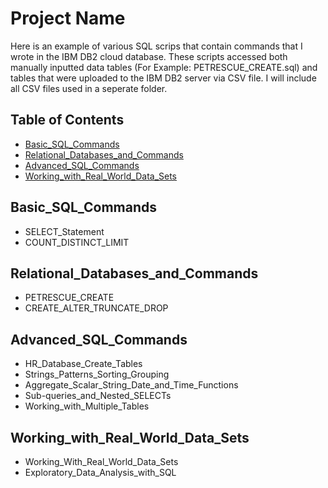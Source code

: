 # Project Name

Here is an example of various SQL scrips that contain commands that I wrote in the IBM DB2 cloud database. These scripts accessed both manually inputted data tables (For Example: PETRESCUE_CREATE.sql) and tables that were uploaded to the IBM DB2 server via CSV file. I will include all CSV files used in a seperate folder. 

## Table of Contents

- [Basic_SQL_Commands](#Basic_SQL_Commands)
- [Relational_Databases_and_Commands](#Relational_Databases_and_Commands)
- [Advanced_SQL_Commands](#Advanced_SQL_Commands)
- [Working_with_Real_World_Data_Sets](#Working_with_Real_World_Data_Sets)

## Basic_SQL_Commands

* SELECT_Statement
* COUNT_DISTINCT_LIMIT

## Relational_Databases_and_Commands

* PETRESCUE_CREATE
* CREATE_ALTER_TRUNCATE_DROP

## Advanced_SQL_Commands

* HR_Database_Create_Tables
* Strings_Patterns_Sorting_Grouping
* Aggregate_Scalar_String_Date_and_Time_Functions
* Sub-queries_and_Nested_SELECTs
* Working_with_Multiple_Tables

## Working_with_Real_World_Data_Sets

* Working_With_Real_World_Data_Sets
* Exploratory_Data_Analysis_with_SQL
